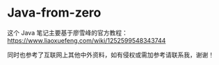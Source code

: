# Java-from-zero

这个 Java 笔记主要基于廖雪峰的官方教程：https://www.liaoxuefeng.com/wiki/1252599548343744

同时也参考了互联网上其他中外资料，如有侵权或需加参考请联系我，谢谢！
